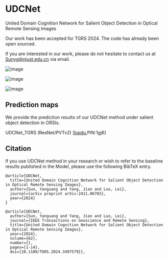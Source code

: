 # UDCNet
United Domain Cognition Network for Salient Object Detection in Optical Remote Sensing Images

Our work has been accepted for TGRS 2024. The code has already been open sourced.

If you are interested in our work, please do not hesitate to contact us at Sunyg@njust.edu.cn via email.

![image](https://github.com/user-attachments/assets/f655cb60-af3f-4a62-88e0-7169cca24e6d)

![image](https://github.com/user-attachments/assets/03abc4f2-5a00-4b2f-9cf1-fe03b8ea7c28)

![image](https://github.com/user-attachments/assets/4a5330cc-f6bd-47b4-8bc4-2bef316b29c6)


## Prediction maps

We provide the prediction results of our UDCNet method under salient object detection in ORSIs.

UDCNet_TGRS (ResNet/PVTv2) [[baidu](https://pan.baidu.com/s/1jcN58vjzANPt3zJ3cvipXg),PIN:1gj6] 


## Citation

If you use UDCNet method in your research or wish to refer to the baseline results published in the Model, please use the following BibTeX entry.

```
@article{UDCNet,
  title={United Domain Cognition Network for Salient Object Detection in Optical Remote Sensing Images},
  author={Sun, Yanguang and Yang, Jian and Luo, Lei},
  journal={arXiv preprint arXiv:2411.06703},
  year={2024}
}
```

```
@article{UDCNet,
  author={Sun, Yanguang and Yang, Jian and Luo, Lei},
  journal={IEEE Transactions on Geoscience and Remote Sensing}, 
  title={United Domain Cognition Network for Salient Object Detection in Optical Remote Sensing Images}, 
  year={2024},
  volume={62},
  number={},
  pages={1-14},
  doi={10.1109/TGRS.2024.3497579}},
```



